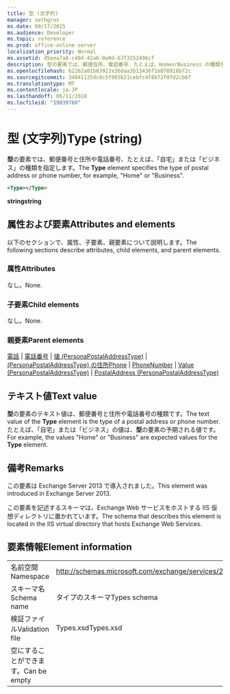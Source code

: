 ```yaml
---
title: 型 (文字列)
manager: sethgros
ms.date: 09/17/2015
ms.audience: Developer
ms.topic: reference
ms.prod: office-online-server
localization_priority: Normal
ms.assetid: d5eea7a8-c40d-42a6-8e0d-67f3252496cf
description: 型の要素では、郵便住所、電話番号、たとえば、HomeorBusiness の種類を指定します。
ms.openlocfilehash: b2262a01b03922e36daa3b13436f1e070918b72c
ms.sourcegitcommit: 34041125dc8c5f993b21cebfc4f8b72f0fd2cb6f
ms.translationtype: MT
ms.contentlocale: ja-JP
ms.lasthandoff: 06/11/2018
ms.locfileid: "19839760"
---
```

# <a name="type-string"></a><span data-ttu-id="91190-103">型 (文字列)</span><span class="sxs-lookup"><span data-stu-id="91190-103">Type (string)</span></span>

<span data-ttu-id="91190-104">**型**の要素では、郵便番号と住所や電話番号、たとえば、「自宅」または「ビジネス」の種類を指定します。</span><span class="sxs-lookup"><span data-stu-id="91190-104">The **Type** element specifies the type of postal address or phone number, for example, "Home" or "Business".</span></span> 
  
```XML
<Type></Type>
```

 <span data-ttu-id="91190-105">**string**</span><span class="sxs-lookup"><span data-stu-id="91190-105">**string**</span></span>
## <a name="attributes-and-elements"></a><span data-ttu-id="91190-106">属性および要素</span><span class="sxs-lookup"><span data-stu-id="91190-106">Attributes and elements</span></span>

<span data-ttu-id="91190-107">以下のセクションで、属性、子要素、親要素について説明します。</span><span class="sxs-lookup"><span data-stu-id="91190-107">The following sections describe attributes, child elements, and parent elements.</span></span>
  
### <a name="attributes"></a><span data-ttu-id="91190-108">属性</span><span class="sxs-lookup"><span data-stu-id="91190-108">Attributes</span></span>

<span data-ttu-id="91190-109">なし。</span><span class="sxs-lookup"><span data-stu-id="91190-109">None.</span></span>
  
### <a name="child-elements"></a><span data-ttu-id="91190-110">子要素</span><span class="sxs-lookup"><span data-stu-id="91190-110">Child elements</span></span>

<span data-ttu-id="91190-111">なし。</span><span class="sxs-lookup"><span data-stu-id="91190-111">None.</span></span>
  
### <a name="parent-elements"></a><span data-ttu-id="91190-112">親要素</span><span class="sxs-lookup"><span data-stu-id="91190-112">Parent elements</span></span>

<span data-ttu-id="91190-113">[電話](phone.md) | [電話番号](phonenumber.md) | [値 (PersonaPostalAddressType)](value-personapostaladdresstype.md) | [(PersonaPostalAddressType) の住所](postaladdress-personapostaladdresstype.md)</span><span class="sxs-lookup"><span data-stu-id="91190-113">[Phone](phone.md) | [PhoneNumber](phonenumber.md) | [Value (PersonaPostalAddressType)](value-personapostaladdresstype.md) | [PostalAddress (PersonaPostalAddressType)](postaladdress-personapostaladdresstype.md)</span></span>
  
## <a name="text-value"></a><span data-ttu-id="91190-114">テキスト値</span><span class="sxs-lookup"><span data-stu-id="91190-114">Text value</span></span>

<span data-ttu-id="91190-115">**型**の要素のテキスト値は、郵便番号と住所や電話番号の種類です。</span><span class="sxs-lookup"><span data-stu-id="91190-115">The text value of the **Type** element is the type of a postal address or phone number.</span></span> <span data-ttu-id="91190-116">たとえば、「自宅」または「ビジネス」の値は、**型**の要素の予期される値です。</span><span class="sxs-lookup"><span data-stu-id="91190-116">For example, the values "Home" or "Business" are expected values for the **Type** element.</span></span> 
  
## <a name="remarks"></a><span data-ttu-id="91190-117">備考</span><span class="sxs-lookup"><span data-stu-id="91190-117">Remarks</span></span>

<span data-ttu-id="91190-118">この要素は Exchange Server 2013 で導入されました。</span><span class="sxs-lookup"><span data-stu-id="91190-118">This element was introduced in Exchange Server 2013.</span></span>
  
<span data-ttu-id="91190-119">この要素を記述するスキーマは、Exchange Web サービスをホストする IIS 仮想ディレクトリに置かれています。</span><span class="sxs-lookup"><span data-stu-id="91190-119">The schema that describes this element is located in the IIS virtual directory that hosts Exchange Web Services.</span></span>
  
## <a name="element-information"></a><span data-ttu-id="91190-120">要素情報</span><span class="sxs-lookup"><span data-stu-id="91190-120">Element information</span></span>

|||
|:-----|:-----|
|<span data-ttu-id="91190-121">名前空間</span><span class="sxs-lookup"><span data-stu-id="91190-121">Namespace</span></span>  <br/> |http://schemas.microsoft.com/exchange/services/2006/types  <br/> |
|<span data-ttu-id="91190-122">スキーマ名</span><span class="sxs-lookup"><span data-stu-id="91190-122">Schema name</span></span>  <br/> |<span data-ttu-id="91190-123">タイプのスキーマ</span><span class="sxs-lookup"><span data-stu-id="91190-123">Types schema</span></span>  <br/> |
|<span data-ttu-id="91190-124">検証ファイル</span><span class="sxs-lookup"><span data-stu-id="91190-124">Validation file</span></span>  <br/> |<span data-ttu-id="91190-125">Types.xsd</span><span class="sxs-lookup"><span data-stu-id="91190-125">Types.xsd</span></span>  <br/> |
|<span data-ttu-id="91190-126">空にすることができます。</span><span class="sxs-lookup"><span data-stu-id="91190-126">Can be empty</span></span>  <br/> ||
   

